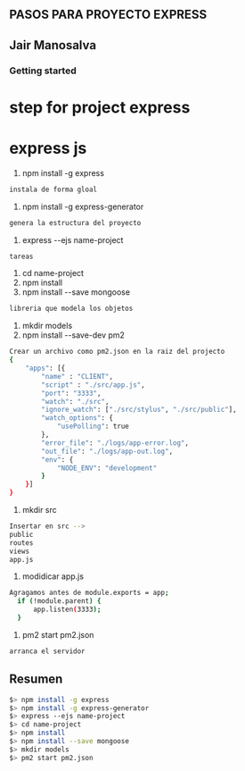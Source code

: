 ## PASOS PARA PROYECTO EXPRESS
## Jair Manosalva
### Getting started
# step for project express

# express js

1. npm install -g express
```bash
instala de forma gloal
```
1. npm install -g express-generator

  ```bash
  genera la estructura del proyecto
  ```
1. express --ejs name-project

  ```bash
  tareas
  ```
1. cd name-project
1. npm install
1. npm install --save mongoose
```bash
libreria que modela los objetos
```
1. mkdir models
1. npm install --save-dev pm2
```bash
Crear un archivo como pm2.json en la raiz del projecto
{
    "apps": [{
        "name" : "CLIENT",
        "script" : "./src/app.js",
        "port": "3333",
        "watch": "./src",
        "ignore_watch": ["./src/stylus", "./src/public"],
        "watch_options": {
            "usePolling": true
        },
        "error_file": "./logs/app-error.log",
        "out_file": "./logs/app-out.log",
        "env": {
            "NODE_ENV": "development"
        }
    }]
}
```
1. mkdir src
```bash
Insertar en src -->
public
routes
views
app.js
```
1. modidicar app.js
```bash
Agragamos antes de module.exports = app;
  if (!module.parent) {
      app.listen(3333);
  }

```
1. pm2 start pm2.json
```bash
arranca el servidor
```
## Resumen
```bash
$> npm install -g express
$> npm install -g express-generator
$> express --ejs name-project
$> cd name-project
$> npm install
$> npm install --save mongoose
$> mkdir models
$> pm2 start pm2.json
```

